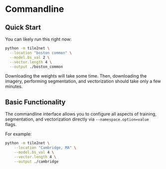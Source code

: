 # Commandline

## Quick Start

You can likely run this right now:

```bash
python -m tile2net \
  --location "boston common" \
  --model.bs_val 2 \
  --vector.length 4 \
  --output ./boston_common
```

Downloading the weights will take some time. Then, downloading the imagery, performing segmentation, 
and vectorization should take only a few minutes. 

## Basic Functionality

The commandline interface allows you to configure all aspects of training,
segmentation, and vectorization directly via `--namespace.option=value` flags.

For example:


```bash
python -m tile2net \
    --location "Cambridge, MA" \
    --model.bs_val 4 \
    --vector.length 4 \
    --output ./cambridge
```
